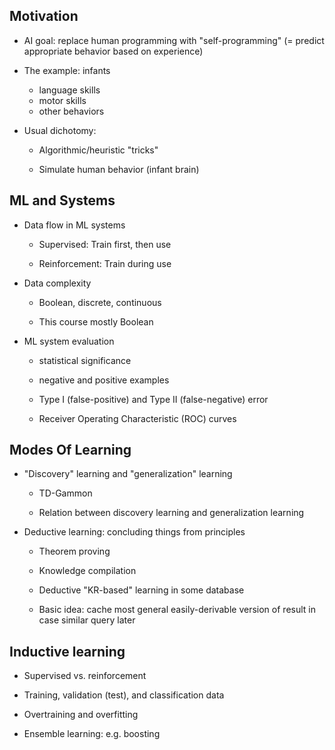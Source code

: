 ## Motivation

* AI goal: replace human programming with "self-programming"
  (= predict appropriate behavior based on experience)

* The example: infants

    * language skills
    * motor skills
    * other behaviors

* Usual dichotomy:

    * Algorithmic/heuristic "tricks"

    * Simulate human behavior (infant brain)

## ML and Systems

* Data flow in ML systems

    * Supervised: Train first, then use

    * Reinforcement: Train during use

* Data complexity

    * Boolean, discrete, continuous

    * This course mostly Boolean

* ML system evaluation

    * statistical significance

    * negative and positive examples

    * Type I (false-positive) and Type II (false-negative) error

    * Receiver Operating Characteristic (ROC) curves

## Modes Of Learning

* "Discovery" learning and "generalization" learning

    * TD-Gammon

    * Relation between discovery learning and generalization
      learning

* Deductive learning: concluding things from principles

    * Theorem proving

    * Knowledge compilation

    * Deductive "KR-based" learning in some database

    * Basic idea: cache most general easily-derivable
      version of result in case similar query later

## Inductive learning

* Supervised vs. reinforcement

* Training, validation (test), and classification data

* Overtraining and overfitting

* Ensemble learning: e.g. boosting
